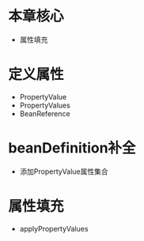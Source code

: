 # 本章核心
- 属性填充
# 定义属性
- PropertyValue
- PropertyValues
- BeanReference
# beanDefinition补全
- 添加PropertyValue属性集合
# 属性填充
- applyPropertyValues
